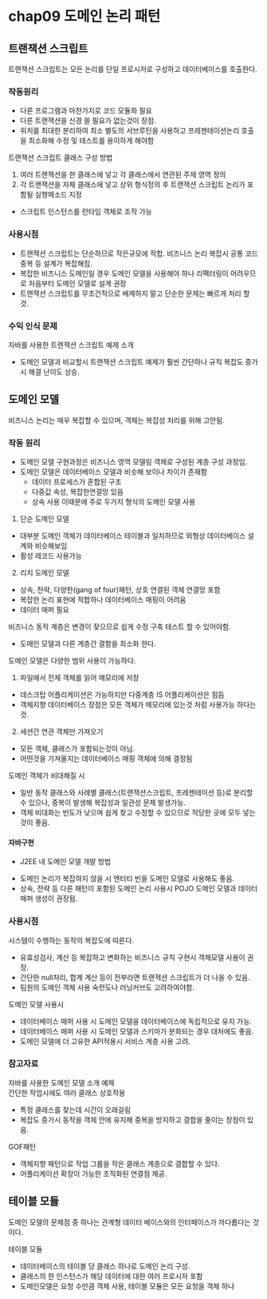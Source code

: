 # chap09 도메인 논리 패턴
## 트랜잭션 스크립트
트랜잭션 스크립트는 모든 논리를 단일 프로시저로 구성하고 데이터베이스를 호출한다.

### 작동원리
- 다른 프로그램과 마찬가지로 코드 모듈화 필요
- 다른 트랜잭션을 신경 쓸 필요가 없는것이 장점.
- 위치를 최대한 분리하여 최소 별도의 서브루틴을 사용하고 프레젠테이션논리 호출을 최소화해 수정 및 테스트를 용이하게 해야함

트랜잭션 스크립트 클래스 구성 방법  
1. 여러 트랜잭션을 한 클래스에 넣고 각 클래스에서 연관된 주제 영역 정의
2. 각 트랜잭션을 자체 클래스에 넣고 상위 형식정의 후 트랜잭션 스크립트 논리가 포함될 실행메소드 지정
  - 스크립트 인스턴스를 런타임 객체로 조작 가능

### 사용시점
- 트랜잭션 스크립트는 단순하므로 작은규모에 적합. 비즈니스 논리 복잡시 공통 코드 중복 등 설계가 복잡해짐.  
- 복잡한 비즈니스 도메인일 경우 도메인 모델을 사용해야 하나 리팩터링이 어려우므로 처음부터 도메인 모델로 설계 권장
- 트랜잭션 스크립트를 무조건적으로 배제하지 말고 단순한 문제는 빠르게 처리 할 것.

### 수익 인식 문제
자바를 사용한 트랜잭션 스크립트 예제 소개
- 도메인 모델과 비교할시 트랜잭션 스크립트 예제가 훨씬 간단하나 규칙 복잡도 증가시 해결 난이도 상승.

## 도메인 모델
비즈니스 논리는 매우 복잡할 수 있으며, 객체는 복잡성 처리를 위해 고안됨.

### 작동 원리
- 도메인 모델 구현과정은 비즈니스 영역 모델링 객체로 구성된 계층 구성 과정임.  
- 도메인 모델은 데이터베이스 모델과 비슷해 보이나 차이가 존재함
  - 데이터 프로세스가 혼합된 구조
  - 다중값 속성, 복잡한연결망 있음
  - 상속 사용
이때문에 주로 두가지 형식의 도메인 모델 사용
1. 단순 도메인 모델
  - 대부분 도메인 객체가 데이터베이스 테이블과 일치하므로 외형상 데이터베이스 설계와 비슷해보임
  - 활성 레코드 사용가능
2. 리치 도메인 모델
  - 상속, 전략, 다양한(gang of four)패턴, 상호 연결된 객체 연결망 포함
  - 복잡한 논리 표현에 적합하나 데이터베이스 매핑이 어려움
  - 데이터 매퍼 필요

비즈니스 동작 계층은 변경이 잦으므로 쉽게 수정 구축 테스트 할 수 있어야함.
  - 도메인 모델과 다른 계층간 결함을 최소화 한다.

도메인 모델은 다양한 범위 사용이 가능하다.
1. 파일에서 전체 객체를 읽어 메모리에 저장
  - 데스크탑 어플리케이션은 가능하지만 다중계층 IS 어플리케이션은 힘듬
  - 객체지향 데이터베이스 장점은 모든 객체가 메모리에 있는것 처럼 사용가능 하다는것.
2. 세션간 연관 객체만 가져오기
  - 모든 객체, 클래스가 포함되는것이 아님.
  - 어떤것을 가져올지는 데이터베이스 매핑 객체에 의해 결정됨

도메인 객체가 비대해질 시  
- 일반 동작 클래스와 사례별 클래스(트랜잭션스크립트, 프레젠테이션 등)로 분리할 수 있으나, 중복이 발생해 복잡성과 일관성 문제 발생가능.  
- 객체 비대화는 빈도가 낮으며 쉽게 찾고 수정할 수 있으므로 적당한 곳에 모두 넣는것이 좋음.

#### 자바구현
* J2EE 내 도메인 모델 개발 방법
- 도메인 논리가 복잡하지 않을 시 엔터티 빈을 도메인 모델로 사용해도 좋음.
- 상속, 전략 등 다른 패턴이 포함된 도메인 논리 사용시 POJO 도메인 모델과 데이터 매퍼 생성이 권장됨.

### 사용시점
시스템이 수행하는 동작의 복잡도에 따른다.
  - 유효성검사, 계산 등 복잡하고 변화하는 비즈니스 규칙 구현시 객체모델 사용이 권장.
  - 간단한 null처리, 합계 계산 등이 전부라면 트랜잭션 스크립트가 더 나을 수 있음.
  - 팀원의 도메인 객체 사용 숙련도나 러닝커브도 고려하여야함.

도메인 모델 사용시
  - 데이터베이스 매퍼 사용 시 도메인 모델을 데이터베이스에 독립적으로 유지 가능.
  - 데이터베이스 매퍼 사용 시 도메인 모델과 스키마가 분화되는 경우 대처에도 좋음.
  - 도메인 모델에 더 고유한 API적용시 서비스 계층 사용 고려.

### 참고자료
자바를 사용한 도메인 모델 소개 예제  
간단한 작업시에도 여러 클래스 상호작용
  - 특정 클래스를 찾는데 시간이 오래걸림
  - 복잡도 증가시 동작을 객체 안에 유지해 중복을 방지하고 결합을 줄이는 장점이 있음.

GOF패턴
  - 객체지향 패턴으로 작업 그룹을 작은 클래스 계층으로 결합할 수 있다.
  - 어플리케이션 확장이 가능한 조직화된 연결점 제공.

## 테이블 모듈
도메인 모델의 문제점 중 하나는 관계형 데이터 베이스와의 인터페이스가 까다롭다는 것이다.

테이블 모듈
  - 데이터베이스의 테이블 당 클래스 하나로 도메인 논리 구성.
  - 클래스의 한 인스턴스가 해당 데이터에 대한 여러 프로시저 포함
  - 도메인모델은 요청 수만큼 객체 사용, 테이블 모듈은 모든 요청을 객체 하나












































